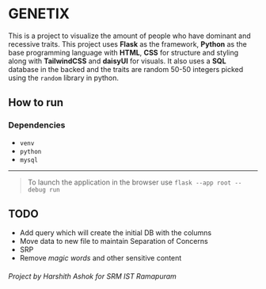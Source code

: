 # GENETIX

This is a project to visualize the amount of people who have dominant and recessive traits. This project uses **Flask** as the framework, **Python** as the base programming language with **HTML**, **CSS** for structure and styling along with **TailwindCSS** and **daisyUI** for visuals. It also uses a **SQL** database in the backed and the traits are random 50-50 integers picked using the `random` library in python.

## How to run
### Dependencies
- `venv`
- `python`
- `mysql`
---
> To launch the application in the browser use
`flask --app root --debug run`

## TODO
- Add query which will create the initial DB with the columns
- Move data to new file to maintain Separation of Concerns
- SRP
- Remove *magic words* and other sensitive content

###### Project by Harshith Ashok for SRM IST Ramapuram